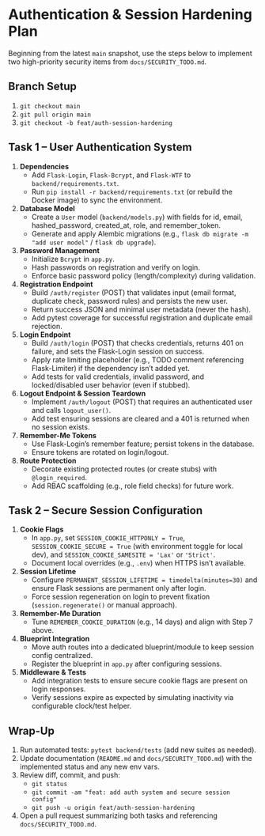 # Authentication & Session Hardening Plan

Beginning from the latest `main` snapshot, use the steps below to implement two high-priority security items from `docs/SECURITY_TODO.md`.

## Branch Setup
1. `git checkout main`
2. `git pull origin main`
3. `git checkout -b feat/auth-session-hardening`

## Task 1 – User Authentication System
1. **Dependencies**  
   - Add `Flask-Login`, `Flask-Bcrypt`, and `Flask-WTF` to `backend/requirements.txt`.  
   - Run `pip install -r backend/requirements.txt` (or rebuild the Docker image) to sync the environment.
2. **Database Model**  
   - Create a `User` model (`backend/models.py`) with fields for id, email, hashed_password, created_at, role, and remember_token.  
   - Generate and apply Alembic migrations (e.g., `flask db migrate -m "add user model"` / `flask db upgrade`).
3. **Password Management**  
   - Initialize `Bcrypt` in `app.py`.  
   - Hash passwords on registration and verify on login.  
   - Enforce basic password policy (length/complexity) during validation.
4. **Registration Endpoint**  
   - Build `/auth/register` (POST) that validates input (email format, duplicate check, password rules) and persists the new user.  
   - Return success JSON and minimal user metadata (never the hash).  
   - Add pytest coverage for successful registration and duplicate email rejection.
5. **Login Endpoint**  
   - Build `/auth/login` (POST) that checks credentials, returns 401 on failure, and sets the Flask-Login session on success.  
   - Apply rate limiting placeholder (e.g., TODO comment referencing Flask-Limiter) if the dependency isn’t added yet.  
   - Add tests for valid credentials, invalid password, and locked/disabled user behavior (even if stubbed).
6. **Logout Endpoint & Session Teardown**  
   - Implement `/auth/logout` (POST) that requires an authenticated user and calls `logout_user()`.  
   - Add test ensuring sessions are cleared and a 401 is returned when no session exists.
7. **Remember-Me Tokens**  
   - Use Flask-Login’s remember feature; persist tokens in the database.  
   - Ensure tokens are rotated on login/logout.
8. **Route Protection**  
   - Decorate existing protected routes (or create stubs) with `@login_required`.  
   - Add RBAC scaffolding (e.g., role field checks) for future work.

## Task 2 – Secure Session Configuration
1. **Cookie Flags**  
   - In `app.py`, set `SESSION_COOKIE_HTTPONLY = True`, `SESSION_COOKIE_SECURE = True` (with environment toggle for local dev), and `SESSION_COOKIE_SAMESITE = 'Lax'` or `'Strict'`.  
   - Document local overrides (e.g., `.env`) when HTTPS isn’t available.
2. **Session Lifetime**  
   - Configure `PERMANENT_SESSION_LIFETIME = timedelta(minutes=30)` and ensure Flask sessions are permanent only after login.  
   - Force session regeneration on login to prevent fixation (`session.regenerate()` or manual approach).
3. **Remember-Me Duration**  
   - Tune `REMEMBER_COOKIE_DURATION` (e.g., 14 days) and align with Step 7 above.
4. **Blueprint Integration**  
   - Move auth routes into a dedicated blueprint/module to keep session config centralized.  
   - Register the blueprint in `app.py` after configuring sessions.
5. **Middleware & Tests**  
   - Add integration tests to ensure secure cookie flags are present on login responses.  
   - Verify sessions expire as expected by simulating inactivity via configurable clock/test helper.

## Wrap-Up
1. Run automated tests: `pytest backend/tests` (add new suites as needed).  
2. Update documentation (`README.md` and `docs/SECURITY_TODO.md`) with the implemented status and any new env vars.  
3. Review diff, commit, and push:  
   - `git status`  
   - `git commit -am "feat: add auth system and secure session config"`  
   - `git push -u origin feat/auth-session-hardening`
4. Open a pull request summarizing both tasks and referencing `docs/SECURITY_TODO.md`.
